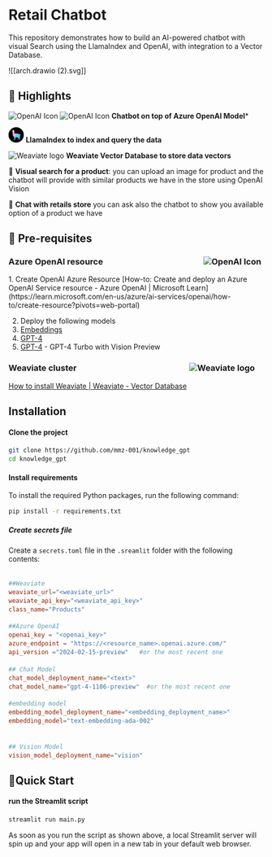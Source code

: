 
# Retail Chatbot 


This repository demonstrates how to build an AI-powered chatbot with visual Search using the LlamaIndex and OpenAI, with integration to a Vector Database.



![[arch.drawio (2).svg]]



## 🎯 Highlights


 <img alt='OpenAI Icon' src='https://www.svgrepo.com/show/306500/openai.svg' width='25' />   <img alt='OpenAI Icon' src='https://www.svgrepo.com/show/353467/azure-icon.svg' width='25' />  **Chatbot  on top of Azure OpenAI Model***

<img alt='OpenAI Icon' src='https://github.com/run-llama/logos/blob/main/LlamaLogoBrowserTab.png?raw=true' width='30' />  **LlamaIndex to index and query the data**

<img alt='Weaviate logo' src='https://weaviate.io/img/site/weaviate-logo-light.png' width='30' />  **Weaviate Vector Database to store data vectors**   

📸 **Visual search for a product**: 
you can upload an image for product and the chatbot will provide with similar products we have in the store using OpenAI Vision

👕 **Chat with retails store** 
you can ask also the chatbot to show you available option of a product we have 


## 🚀 Pre-requisites

<h3> Azure OpenAI resource   <img alt='OpenAI Icon' src='https://www.svgrepo.com/show/306500/openai.svg' width='120' align='right' /></h1>
1. Create OpenAI Azure Resource 
[How-to: Create and deploy an Azure OpenAI Service resource - Azure OpenAI | Microsoft Learn](https://learn.microsoft.com/en-us/azure/ai-services/openai/how-to/create-resource?pivots=web-portal)

 2. Deploy the following models 
1. [Embeddings](https://learn.microsoft.com/en-us/azure/ai-services/openai/concepts/models?source=recommendations#embeddings-models)
2. [GPT-4](https://learn.microsoft.com/en-us/azure/ai-services/openai/concepts/models?source=recommendations#gpt-4-and-gpt-4-turbo-preview) 
3. [GPT-4](https://learn.microsoft.com/en-us/azure/ai-services/openai/concepts/models?source=recommendations#gpt-4-and-gpt-4-turbo-preview) - GPT-4 Turbo with Vision Preview 

<h3>Weaviate  cluster  <img alt='Weaviate logo' src='https://weaviate.io/img/site/weaviate-logo-light.png' width='148' align='right' /></h1>

[How to install Weaviate | Weaviate - Vector Database](https://weaviate.io/developers/weaviate/installation)

## Installation

#### Clone the project

```bash
git clone https://github.com/mmz-001/knowledge_gpt
cd knowledge_gpt
```


#### Install requirements

To install the required Python packages, run the following command:

 
```bash
pip install -r requirements.txt

```

##### Create secrets file 

Create a `secrets.toml` file in the ` .sreamlit ` folder with the following contents:

```toml

##Weaviate  
weaviate_url="<weaviate_url>"  
weaviate_api_key="<weaviate_api_key>"  
class_name="Products"  
  
##Azure OpenAI  
openai_key = "<openai_key>"  
azure_endpoint = "https://<resource_name>.openai.azure.com/"  
api_version ="2024-02-15-preview"   #or the most recent one 
  
## Chat Model  
chat_model_deployment_name="<text>"  
chat_model_name="gpt-4-1106-preview"  #or the most recent one 
  
#embedding model  
embedding_model_deployment_name="<embedding_deployment_name>"  
embedding_model="text-embedding-ada-002"  
  
  
## Vision Model  
vision_model_deployment_name="vision" 

```




##  🌟Quick Start


####  run the Streamlit script

```bash
streamlit run main.py 
```

 As soon as you run the script as shown above, a local Streamlit server will spin up and your app will open in a new tab in your default web browser.
 
